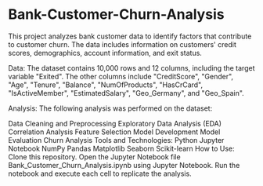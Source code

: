 # Bank-Customer-Churn-Analysis
This project analyzes bank customer data to identify factors that contribute to customer churn. The data includes information on customers' credit scores, demographics, account information, and exit status.

Data:
The dataset contains 10,000 rows and 12 columns, including the target variable "Exited". The other columns include "CreditScore", "Gender", "Age", "Tenure", "Balance", "NumOfProducts", "HasCrCard", "IsActiveMember", "EstimatedSalary", "Geo_Germany", and "Geo_Spain".

Analysis:
The following analysis was performed on the dataset:

Data Cleaning and Preprocessing
Exploratory Data Analysis (EDA)
Correlation Analysis
Feature Selection
Model Development
Model Evaluation
Churn Analysis
Tools and Technologies:
Python
Jupyter Notebook
NumPy
Pandas
Matplotlib
Seaborn
Scikit-learn
How to Use:
Clone this repository.
Open the Jupyter Notebook file Bank_Customer_Churn_Analysis.ipynb using Jupyter Notebook.
Run the notebook and execute each cell to replicate the analysis.
